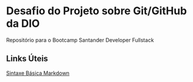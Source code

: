 #   Desafio do Projeto sobre Git/GitHub da DIO
   Repositório para o Bootcamp Santander Developer Fullstack

## Links Úteis
[Sintaxe Básica Markdown](https://markdown.net.br/sintaxe-basica/)
